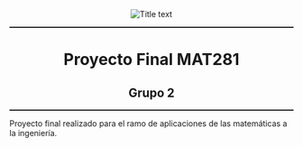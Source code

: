 <center><img src="https://matematica.usm.cl/wp-content/themes/dmatUSM/assets/img/logoDMAT2.png" title="Title text" /></center>
<hr style="height:2px;border:none"/>
<h1 align='center'> Proyecto Final MAT281</h1>
<h2 align='center'> Grupo 2</h2>
<hr style="height:2px;border:none"/>
 Proyecto final realizado para el ramo de aplicaciones de las matemáticas a la ingeniería.
